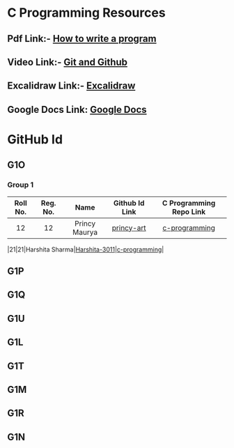 # C Programming Resources

## Pdf Link:- [How to write a program](https://github.com/siyamohitkumar/c-programming/blob/main/How-to-write-a-program.pdf)

## Video Link:- [Git and Github](https://youtu.be/p457KmNespc)

## Excalidraw Link:- [Excalidraw](https://excalidraw.com/)

## Google Docs Link: [Google Docs](https://docs.google.com/)

# GitHub Id

## G1O

### Group 1

| Roll No. | Reg. No. | Name | Github Id Link | C Programming Repo Link |
| :------: | :------: | :--: | :------------: | :---------------------: |
|12|12|Princy Maurya|[princy-art](https://github.com/princy-art)|[c-programming](https://github.com/princy-art/c-programming)|

|21|21|Harshita Sharma|[Harshita-3011](https://github.com/harshita-3007)|[c-programming](https://github.com/harshita-3007/c-programming-gl)|
## G1P

## G1Q

## G1U

## G1L

## G1T

## G1M

## G1R

## G1N
